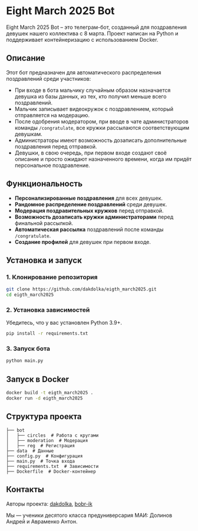# Eight March 2025 Bot

Eight March 2025 Bot – это телеграм-бот, созданный для поздравления девушек нашего коллектива с 8 марта. Проект написан на Python и поддерживает контейнеризацию с использованием Docker.

## Описание

Этот бот предназначен для автоматического распределения поздравлений среди участников:

- При входе в бота мальчику случайным образом назначается девушка из базы данных, из тех, кто получил меньше всего поздравлений.
- Мальчик записывает видеокружок с поздравлением, который отправляется на модерацию.
- После одобрения модератором, при вводе в чате администраторов команды `/congratulate`, все кружки рассылаются соответствующим девушкам.
- Администраторы имеют возможность дозаписать дополнительные поздравления перед отправкой.
- Девушки, в свою очередь, при первом входе создают своё описание и просто ожидают назначенного времени, когда им придёт персональное поздравление.

## Функциональность

- **Персонализированные поздравления** для всех девушек.
- **Рандомное распределение поздравлений** среди девушек.
- **Модерация поздравительных кружков** перед отправкой.
- **Возможность дозаписать кружки администраторами** перед финальной рассылкой.
- **Автоматическая рассылка** поздравлений после команды `/congratulate`.
- **Создание профилей** для девушек при первом входе.

## Установка и запуск

### 1. Клонирование репозитория

```sh
git clone https://github.com/dakdolka/eigth_march2025.git
cd eigth_march2025
```

### 2. Установка зависимостей

Убедитесь, что у вас установлен Python 3.9+.

```sh
pip install -r requirements.txt
```

### 3. Запуск бота

```sh
python main.py
```

## Запуск в Docker

```sh
docker build -t eigth_march2025 .
docker run -d eigth_march2025
```

## Структура проекта

```
├── bot
│   ├── circles  # Работа с кругами
│   ├── moderation  # Модерация
│   ├── reg  # Регистрация
├── data  # Данные
├── config.py  # Конфигурация
├── main.py  # Точка входа
├── requirements.txt  # Зависимости
├── Dockerfile  # Docker-контейнер
```

## Контакты

Авторы проекта: [dakdolka](https://github.com/dakdolka), [bobr-ik](https://github.com/bobr-ik)

Мы — ученики десятого класса предуниверсария МАИ: Долинов Андрей и Авраменко Антон.

